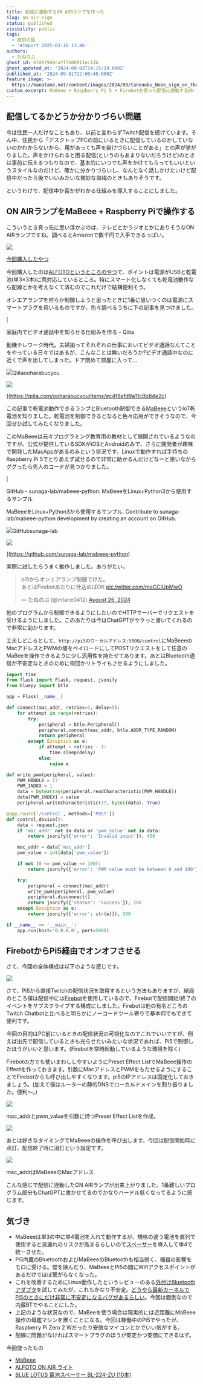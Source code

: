 ```yaml
---
title: 配信に連動するON AIRランプを作った
slug: on-air-sign
status: published
visibility: public
tags:
  - 技術の話
  - '#Import 2025-03-18 13:46'
authors:
  - たねのぶ
ghost_id: 67d97940caff7b00011ec13b
ghost_updated_at: '2024-09-03T14:15:19.000Z'
published_at: '2024-09-01T22:00:48.000Z'
feature_image: >-
  https://hanatane.net/content/images/2024/09/tanenobu_Neon_sign_on_the_wall_with_the_words_ON_AIR_Illustra_e66722bc-c85f-44c0-a2ae-e7a525fc31ef_3.png
custom_excerpt: MaBeee + Raspberry Pi 5 + Firebotを使った配信に連動するON AIRランプを作った話
---
```

## 配信してるかどうか分かりづらい問題

今は住民一人だけなこともあり、以前と変わらずTwitch配信を続けています。そん中、住民から「デスクトップPCの前にいるときに配信しているのかしていないのかわからないから、用があっても声を掛けづらいことがある」との声が挙がりました。声をかけられると困る配信(というのもあまりないだろうけど)のときは事前に伝えるつもりなので、基本的にいつでも声をかけてもらってもいいというスタイルなのだけど、確かに分かりづらいし、なんとなく話しかけたいけど配信中だったら後でいいみたいな微妙な塩梅のときもありそうです。

というわけで、配信中か否かがわかる仕組みを導入することにしました。

## ON AIRランプをMaBeee + Raspberry Piで操作する

こういうとき真っ先に思い浮かぶのは、テレビとかラジオとかにありそうなON AIRランプですね。調べるとAmazonで数千円で入手できるっぽい。

![](https://hanatane.net/content/images/2024/09/image.png)

[今回購入したやつ](https://amzn.to/3z51uDN)

今回購入したのは[ALFOTOというところのやつ](https://amzn.to/3Mr5zW3)で、ポイントは電源がUSBと乾電池(単3×3本)に両対応しているところ。特にスマート化しなくても乾電池動作なら配線とかを考えなくて済むのでこれだけで結構便利そう。

オンエアランプを何らか制御しようと思ったときに1番に思いつくのは電源にスマートプラグを用いるものですが、色々調べるうちに下の記事を見つけました。

[

家庭内でビデオ通話中を知らせる仕組みを作る - Qiita

動機テレワーク時代。夫婦揃ってそれぞれの仕事においてビデオ通話なんてことをやっている日々ではあるが、こんなことは無いだろうか?ビデオ通話中なのに近くで声を出してしまった。ドア閉めて部屋に入って…

![](https://cdn.qiita.com/assets/favicons/public/apple-touch-icon-ec5ba42a24ae923f16825592efdc356f.png)Qiitaooharabucyou

![](https://qiita-user-contents.imgix.net/https%3A%2F%2Fcdn.qiita.com%2Fassets%2Fpublic%2Farticle-ogp-background-412672c5f0600ab9a64263b751f1bc81.png?ixlib=rb-4.0.0&w=1200&mark64=aHR0cHM6Ly9xaWl0YS11c2VyLWNvbnRlbnRzLmltZ2l4Lm5ldC9-dGV4dD9peGxpYj1yYi00LjAuMCZ3PTk3MiZoPTM3OCZ0eHQ9JUU1JUFFJUI2JUU1JUJBJUFEJUU1JTg2JTg1JUUzJTgxJUE3JUUzJTgzJTkzJUUzJTgzJTg3JUUzJTgyJUFBJUU5JTgwJTlBJUU4JUE5JUIxJUU0JUI4JUFEJUUzJTgyJTkyJUU3JTlGJUE1JUUzJTgyJTg5JUUzJTgxJTlCJUUzJTgyJThCJUU0JUJCJTk1JUU3JUI1JTg0JUUzJTgxJUJGJUUzJTgyJTkyJUU0JUJEJTlDJUUzJTgyJThCJnR4dC1hbGlnbj1sZWZ0JTJDdG9wJnR4dC1jb2xvcj0lMjMxRTIxMjEmdHh0LWZvbnQ9SGlyYWdpbm8lMjBTYW5zJTIwVzYmdHh0LXNpemU9NTYmcz1hYzY3MjE0ZWJjNDk2OWJiNjk1ZDNiM2NiNzAyZGZiNw&mark-x=142&mark-y=57&blend64=aHR0cHM6Ly9xaWl0YS11c2VyLWNvbnRlbnRzLmltZ2l4Lm5ldC9-dGV4dD9peGxpYj1yYi00LjAuMCZoPTc2Jnc9NzcwJnR4dD0lNDBvb2hhcmFidWN5b3UmdHh0LWNvbG9yPSUyMzFFMjEyMSZ0eHQtZm9udD1IaXJhZ2lubyUyMFNhbnMlMjBXNiZ0eHQtc2l6ZT0zNiZ0eHQtYWxpZ249bGVmdCUyQ3RvcCZzPTgxN2E3NmRiMzg0MTBkY2YzNTU0MWU0NzAxMzc0ZDhk&blend-x=142&blend-y=436&blend-mode=normal&txt64=aW4g44Kz44OH44Ki44Or5qCq5byP5Lya56S-&txt-width=770&txt-clip=end%2Cellipsis&txt-color=%231E2121&txt-font=Hiragino%20Sans%20W6&txt-size=36&txt-x=156&txt-y=536&s=cc67fa41bc8b861c078c679024449e35)

](https://qiita.com/ooharabucyou/items/ec4f8efd9a11c8b84e2c)

この記事で乾電池動作できるランプとBluetooth制御できる[MaBeee](https://amzn.to/3XqLuW5)というIoT乾電池を知りました。乾電池を制御できるとなると色々応用ができそうなので、今回ぜひ試してみたくなりました。

このMaBeeeは元々プログラミング教育用の教材として展開されているようなのですが、公式が提供しているSDKがiOSとAndroidのみで、さらに開発者が趣味で開発したMacAppがあるのみという状況です。Linuxで動作すれば手持ちのRaspberry Pi 5でとりあえず試せるので非常に助かるんだけどなーと思いながらググったら先人のコードが見つかりました。

[

GitHub - sunaga-lab/mabeee-python: MaBeeeをLinux+Python3から使用するサンプル

MaBeeeをLinux+Python3から使用するサンプル. Contribute to sunaga-lab/mabeee-python development by creating an account on GitHub.

![](https://github.githubassets.com/assets/pinned-octocat-093da3e6fa40.svg)GitHubsunaga-lab

![](https://opengraph.githubassets.com/10c09fde40c8cc7a642c41b87e49eff96b0bbc78d1d4699fd4c1314df6a6d8b5/sunaga-lab/mabeee-python)

](https://github.com/sunaga-lab/mabeee-python)

実際に試したらうまく動作しました。ありがたい。

> pi5からオンエアランプ制御でけた。  
> あとはFirebotあたりに仕込めばOK [pic.twitter.com/meCCIUpMwO](https://t.co/meCCIUpMwO)
> 
> — たねのぶ (@mtane0412) [August 26, 2024](https://twitter.com/mtane0412/status/1828084717708804121?ref_src=twsrc%5Etfw)

他のプログラムから制御できるようにしたいのでHTTPサーバーでリクエストを受けるようにしました。このあたりは今はChatGPTがサクっと書いてくれるので非常に助かります。

工夫しどころとして、`http://pi5のローカルアドレス:5000/control`にMaBeeeのMacアドレスとPWMの値をペイロードにしてPOSTリクエストをして任意のMaBeeを操作できるように少し汎用性を持たせてあります。あとはBluetooth通信が不安定なときのために何回かリトライもさせるようにしました。

```python
import time
from flask import Flask, request, jsonify
from bluepy import btle

app = Flask(__name__)

def connect(mac_addr, retries=3, delay=5):
    for attempt in range(retries):
        try:
            peripheral = btle.Peripheral()
            peripheral.connect(mac_addr, btle.ADDR_TYPE_RANDOM)
            return peripheral
        except Exception as e:
            if attempt < retries - 1:
                time.sleep(delay)
            else:
                raise e

def write_pwm(peripheral, value):
    PWM_HANDLE = 17
    PWM_INDEX = 1
    data = bytearray(peripheral.readCharacteristic(PWM_HANDLE))
    data[PWM_INDEX] = value
    peripheral.writeCharacteristic(17, bytes(data), True)

@app.route('/control', methods=['POST'])
def control_device():
    data = request.json
    if 'mac_addr' not in data or 'pwm_value' not in data:
        return jsonify({'error': 'Invalid input'}), 400

    mac_addr = data['mac_addr']
    pwm_value = int(data['pwm_value'])

    if not (0 <= pwm_value <= 100):
        return jsonify({'error': 'PWM value must be between 0 and 100'}), 400

    try:
        peripheral = connect(mac_addr)
        write_pwm(peripheral, pwm_value)
        peripheral.disconnect()
        return jsonify({'status': 'success'}), 200
    except Exception as e:
        return jsonify({'error': str(e)}), 500

if __name__ == '__main__':
    app.run(host='0.0.0.0', port=5000)
```

## FirebotからPi5経由でオンオフさせる

さて、今回の全体構成は以下のような感じです。

![](https://hanatane.net/content/images/2024/09/------subscribe.png)

さて、Pi5から直接Twitchの配信状況を取得するという方法もありますが、結局のところ僕は配信中には[Firebot](https://firebot.app/)を使用しているので、Firebotで配信開始/終了のイベントをサブスクライブする構成にしました。Firebotは他の有名どころのTwitch Chatbotと比べると明らかにノーコードツール寄りで基本何でもできて便利です。

今回の目的はPC前にいるときの配信状況の可視化なのでこれでいいですが、例えば出先で配信しているときも光らせたいみたいな状況であれば、Pi5で制御したほうがいいと思います。(Firebotを常時起動しているような環境を除く)

Firebotの方でも使いまわししやすいようにPreset Effect ListでMaBeee操作のEffectを作っておきます。引数にMacアドレスとPWMをもたせるようにすることでFirebotからも呼び出しやすくなります。pi5のIPアドレスは固定化しておきましょう。(加えて僕はルーターの静的DNSでローカルドメインを割り振りました。便利〜。)

![](https://hanatane.net/content/images/2024/09/image-5.png)

mac\_addrとpwm\_valueを引数に持つPreset Effect Listを作成。

![](https://hanatane.net/content/images/2024/09/image-6.png)

あとは好きなタイミングでMaBeeeの操作を呼び出します。今回は配信開始時に点灯、配信終了時に消灯という設定です。

![](https://hanatane.net/content/images/2024/09/image-3.png)

mac\_addrはMaBeeeのMacアドレス

こんな感じで配信に連動したON AIRランプが出来上がりました。1番難しいプログラム部分もChatGPTに書かせてるのでかなりハードル低くなってるように感じます。

## 気づき

-   MaBeeeは単3の中に単4電池を入れて動作するが、規格の違う電池を直列で使用すると液漏れのリスクが高まるらしいので[スペーサー](https://amzn.to/3T8QNqw)を導入して単4で統一させた。
-   Pi5内蔵のBluetoothおよびMaBeeeのBluetoothも相当弱く、機器の影響をモロに受ける。壁を挟んだり、MaBeeeとPi5の間にWifiアクセスポイントがあるだけでほぼ繋がらなくなった。
-   これを改善するためにLinux動作したというレビューのある[外付けBluetoothアダプタ](https://amzn.to/3XbKeF3)を試してみたが、これもかなり不安定。[どうやら最新カーネルでPi5のときにだけ非常に不安定になるバグがあるらしい](https://github.com/raspberrypi/linux/issues/6141)。今回は面倒なので内蔵BTでやることにした。
-   上記のような状況なので、MaBeeを使う場合は現実的には近距離にMaBeee操作の母艦マシンを置くことになる。今回は稼働中のPi5でやったが、Raspberry Pi Zero 2 Wだったり安価なマイコンとかでいい気がする。
-   配線に問題がなければスマートプラグのほうが安定かつ安価にできるはず。

今回使ったもの

-   [MaBeee](https://amzn.to/3XqLuW5)
-   [ALFOTO ON AIR ライト](https://amzn.to/3Mr5zW3)
-   [BLUE LOTUS 電池スペーサー BL-224-ZU (10本)](https://amzn.to/47e2q5w)
